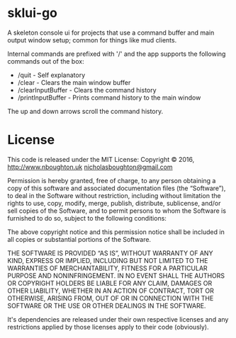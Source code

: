 # sklui-go
A skeleton console ui for projects that use a command buffer and main output window setup;
common for things like mud clients.

Internal commands are prefixed with '/' and the app supports the following commands out of the box:
  * /quit - Self explanatory
  * /clear - Clears the main window buffer
  * /clearInputBuffer - Clears the command history
  * /printInputBuffer - Prints command history to the main window

The up and down arrows scroll the command history.

# License
This code is released under the MIT License:
Copyright © 2016, http://www.nboughton.uk <nicholasboughton@gmail.com>

Permission is hereby granted, free of charge, to any person obtaining a copy of this software and associated documentation files (the “Software”), to deal in the Software without restriction, including without limitation the rights to use, copy, modify, merge, publish, distribute, sublicense, and/or sell copies of the Software, and to permit persons to whom the Software is furnished to do so, subject to the following conditions:

The above copyright notice and this permission notice shall be included in all copies or substantial portions of the Software.

THE SOFTWARE IS PROVIDED “AS IS”, WITHOUT WARRANTY OF ANY KIND, EXPRESS OR IMPLIED, INCLUDING BUT NOT LIMITED TO THE WARRANTIES OF MERCHANTABILITY, FITNESS FOR A PARTICULAR PURPOSE AND NONINFRINGEMENT. IN NO EVENT SHALL THE AUTHORS OR COPYRIGHT HOLDERS BE LIABLE FOR ANY CLAIM, DAMAGES OR OTHER LIABILITY, WHETHER IN AN ACTION OF CONTRACT, TORT OR OTHERWISE, ARISING FROM, OUT OF OR IN CONNECTION WITH THE SOFTWARE OR THE USE OR OTHER DEALINGS IN THE SOFTWARE.

It's dependencies are released under their own respective licenses and any restrictions applied by those licenses apply to their code (obviously).
